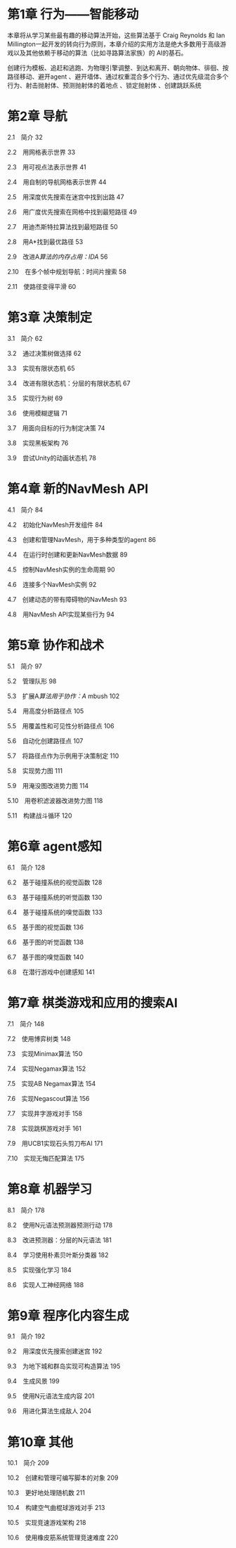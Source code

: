 # 第1章 行为——智能移动

本章将从学习某些最有趣的移动算法开始，这些算法基于 Craig Reynolds 和 Ian Millington一起开发的转向行为原则，本章介绍的实用方法是绝大多数用于高级游戏以及其他依赖于移动的算法（比如寻路算法家族）的 AI的基石。

创建行为模板、追赶和逃跑、为物理引擎调整、到达和离开、朝向物体、徘徊、按路径移动、避开agent 、避开墙体、通过权重混合多个行为、通过优先级混合多个行为、射击抛射体、预测抛射体的着地点 、锁定抛射体 、创建跳跃系统 

# 第2章 导航

2.1　简介 32

2.2　用网格表示世界 33

2.3　用可视点法表示世界 41

2.4　用自制的导航网格表示世界 44

2.5　用深度优先搜索在迷宫中找到出路 47

2.6　用广度优先搜索在网格中找到最短路径 49

2.7　用迪杰斯特拉算法找到最短路径 50

2.8　用A*找到最优路径 53

2.9　改进A*算法的内存占用：IDA* 56

2.10　在多个帧中规划导航：时间片搜索 58

2.11　使路径变得平滑 60

# 第3章 决策制定

3.1　简介 62

3.2　通过决策树做选择 62

3.3　实现有限状态机 65

3.4　改进有限状态机：分层的有限状态机 67

3.5　实现行为树 69

3.6　使用模糊逻辑 71

3.7　用面向目标的行为制定决策 74

3.8　实现黑板架构 76

3.9　尝试Unity的动画状态机 78

# 第4章 新的NavMesh API

4.1　简介 84

4.2　初始化NavMesh开发组件 84

4.3　创建和管理NavMesh，用于多种类型的agent 86

4.4　在运行时创建和更新NavMesh数据 89

4.5　控制NavMesh实例的生命周期 90

4.6　连接多个NavMesh实例 92

4.7　创建动态的带有障碍物的NavMesh 93

4.8　用NavMesh API实现某些行为 94

# 第5章 协作和战术

5.1　简介 97

5.2　管理队形 98

5.3　扩展A*算法用于协作：A* mbush 102

5.4　用高度分析路径点 105

5.5　用覆盖性和可见性分析路径点 106

5.6　自动化创建路径点 107

5.7　将路径点作为示例用于决策制定 110

5.8　实现势力图 111

5.9　用淹没图改进势力图 114

5.10　用卷积滤波器改进势力图 118

5.11　构建战斗循环 120

# 第6章 agent感知

6.1　简介 128

6.2　基于碰撞系统的视觉函数 128

6.3　基于碰撞系统的听觉函数 130

6.4　基于碰撞系统的嗅觉函数 133

6.5　基于图的视觉函数 136

6.6　基于图的听觉函数 138

6.7　基于图的嗅觉函数 140

6.8　在潜行游戏中创建感知 141

# 第7章 棋类游戏和应用的搜索AI

7.1　简介 148

7.2　使用博弈树类 148

7.3　实现Minimax算法 150

7.4　实现Negamax算法 152

7.5　实现AB Negamax算法 154

7.6　实现Negascout算法 156

7.7　实现井字游戏对手 158

7.8　实现跳棋游戏对手 161

7.9　用UCB1实现石头剪刀布AI 171

7.10　实现无悔匹配算法 175

# 第8章 机器学习

8.1　简介 178

8.2　使用N元语法预测器预测行动 178

8.3　改进预测器：分层的N元语法 181

8.4　学习使用朴素贝叶斯分类器 182

8.5　实现强化学习 184

8.6　实现人工神经网络 188

# 第9章 程序化内容生成

9.1　简介 192

9.2　用深度优先搜索创建迷宫 192

9.3　为地下城和群岛实现可构造算法 195

9.4　生成风景 199

9.5　使用N元语法生成内容 201

9.6　用进化算法生成敌人 204

# 第10章 其他

10.1　简介 209

10.2　创建和管理可编写脚本的对象 209

10.3　更好地处理随机数 211

10.4　构建空气曲棍球游戏对手 213

10.5　实现竞速游戏架构 218

10.6　使用橡皮筋系统管理竞速难度 220